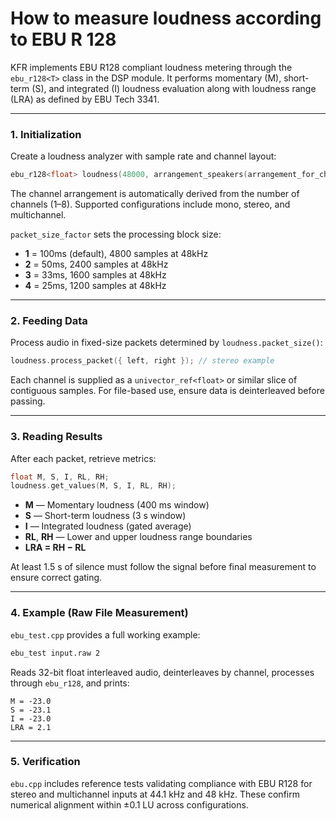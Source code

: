 # How to measure loudness according to EBU R 128

KFR implements EBU R128 compliant loudness metering through the `ebu_r128<T>` class in the DSP module. It performs momentary (M), short-term (S), and integrated (I) loudness evaluation along with loudness range (LRA) as defined by EBU Tech 3341.

---

### 1. Initialization

Create a loudness analyzer with sample rate and channel layout:

```cpp
ebu_r128<float> loudness(48000, arrangement_speakers(arrangement_for_channels(channel_number)), /* packet_size_factor */ 1);
```

The channel arrangement is automatically derived from the number of channels (1–8). Supported configurations include mono, stereo, and multichannel.

`packet_size_factor` sets the processing block size:
* __1__ = 100ms (default), 4800 samples at 48kHz
* __2__ = 50ms, 2400 samples at 48kHz
* __3__ = 33ms, 1600 samples at 48kHz
* __4__ = 25ms, 1200 samples at 48kHz

---

### 2. Feeding Data

Process audio in fixed-size packets determined by `loudness.packet_size()`:

```cpp
loudness.process_packet({ left, right }); // stereo example
```

Each channel is supplied as a `univector_ref<float>` or similar slice of contiguous samples. For file-based use, ensure data is deinterleaved before passing.

---

### 3. Reading Results

After each packet, retrieve metrics:

```cpp
float M, S, I, RL, RH;
loudness.get_values(M, S, I, RL, RH);
```

* **M** — Momentary loudness (400 ms window)
* **S** — Short-term loudness (3 s window)
* **I** — Integrated loudness (gated average)
* **RL**, **RH** — Lower and upper loudness range boundaries
* **LRA = RH − RL**

At least 1.5 s of silence must follow the signal before final measurement to ensure correct gating.

---

### 4. Example (Raw File Measurement)

`ebu_test.cpp` provides a full working example:

```bash
ebu_test input.raw 2
```

Reads 32-bit float interleaved audio, deinterleaves by channel, processes through `ebu_r128`, and prints:

```
M = -23.0
S = -23.1
I = -23.0
LRA = 2.1
```

---

### 5. Verification

`ebu.cpp` includes reference tests validating compliance with EBU R128 for stereo and multichannel inputs at 44.1 kHz and 48 kHz. These confirm numerical alignment within ±0.1 LU across configurations.
